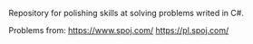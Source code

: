 Repository for polishing skills at solving problems writed in C#.

Problems from:
https://www.spoj.com/
https://pl.spoj.com/
